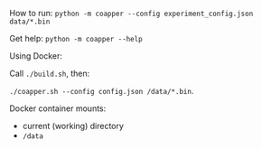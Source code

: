 How to run:
`python -m coapper --config experiment_config.json data/*.bin`

Get help:
`python -m coapper --help`

Using Docker:

Call `./build.sh`, then:

`./coapper.sh --config config.json /data/*.bin`.

Docker container mounts:
 - current (working) directory
 - `/data`
